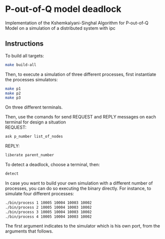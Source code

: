 # P-out-of-Q model deadlock

Implementation of the Kshemkalyani-Singhal Algorithm for P-out-of-Q Model on a simulation of a distributed system with ipc

## Instructions

To build all targets:
```bash
make build-all
```

Then, to execute a simulation of three different processes, first instantiate
the processes simulators:
```bash
make p1
make p2
make p3
```
On three different terminals.

Then, use the comands for send REQUEST and REPLY messages on each terminal for design a situation  
REQUEST:  
```bash
ask p_number list_of_nodes
```
REPLY:
```bash
liberate parent_number
```

To detect a deadlock, choose a terminal, then:
```bash
detect
```

In case you want to build your own simulation with a different
number of processes, you can do so executing the binary directly.
For instance, to simulate four different processes:
```bash
./bin/process 1 10005 10004 10003 10002
./bin/process 2 10005 10004 10003 10002
./bin/process 3 10005 10004 10003 10002
./bin/process 4 10005 10004 10003 10002
```
The first argument indicates to the simulator which is his own port,
from the arguments that follows.
